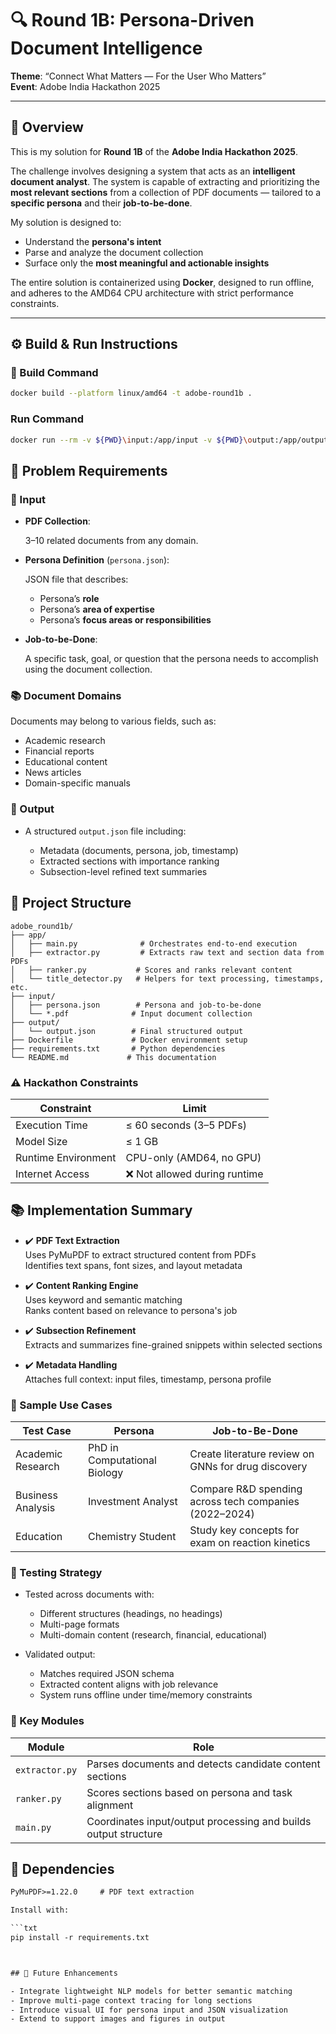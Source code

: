 # 🔍 Round 1B: Persona-Driven Document Intelligence  
**Theme**: “Connect What Matters — For the User Who Matters”  
**Event**: Adobe India Hackathon 2025

---

## 🧠 Overview

This is my solution for **Round 1B** of the **Adobe India Hackathon 2025**.

The challenge involves designing a system that acts as an **intelligent document analyst**. The system is capable of extracting and prioritizing the **most relevant sections** from a collection of PDF documents — tailored to a **specific persona** and their **job-to-be-done**.

My solution is designed to:
- Understand the **persona's intent**
- Parse and analyze the document collection
- Surface only the **most meaningful and actionable insights**

The entire solution is containerized using **Docker**, designed to run offline, and adheres to the AMD64 CPU architecture with strict performance constraints.

---

## ⚙️ Build & Run Instructions

### 🧱 Build Command

```bash
docker build --platform linux/amd64 -t adobe-round1b .
```

### Run Command
```bash
docker run --rm -v ${PWD}\input:/app/input -v ${PWD}\output:/app/output --network none adobe-round1b
```

## 📌 Problem Requirements

### 🔽 Input

- **PDF Collection**:
  
  3–10 related documents from any domain.

- **Persona Definition** (`persona.json`):
  
  JSON file that describes:
  
  - Persona’s **role**
  - Persona’s **area of expertise**
  - Persona’s **focus areas or responsibilities**

- **Job-to-be-Done**:
  
  A specific task, goal, or question that the persona needs to accomplish using the document collection.

### 📚 Document Domains

Documents may belong to various fields, such as:

- Academic research  
- Financial reports  
- Educational content  
- News articles  
- Domain-specific manuals

### 🔼 Output

- A structured `output.json` file including:
  
  - Metadata (documents, persona, job, timestamp)
  - Extracted sections with importance ranking
  - Subsection-level refined text summaries


## 📁 Project Structure
```
adobe_round1b/
├── app/
│   ├── main.py              # Orchestrates end-to-end execution
│   ├── extractor.py         # Extracts raw text and section data from PDFs
│   ├── ranker.py           # Scores and ranks relevant content
│   └── title_detector.py   # Helpers for text processing, timestamps, etc.
├── input/
│   ├── persona.json        # Persona and job-to-be-done
│   └── *.pdf              # Input document collection
├── output/
│   └── output.json        # Final structured output
├── Dockerfile             # Docker environment setup
├── requirements.txt       # Python dependencies
└── README.md             # This documentation
```
### ⚠️ Hackathon Constraints
| Constraint          | Limit                        |
| ------------------- | ---------------------------- |
| Execution Time      | ≤ 60 seconds (3–5 PDFs)      |
| Model Size          | ≤ 1 GB                       |
| Runtime Environment | CPU-only (AMD64, no GPU)     |
| Internet Access     | ❌ Not allowed during runtime |

## 📚 Implementation Summary

- ✔️ **PDF Text Extraction**  
  Uses PyMuPDF to extract structured content from PDFs  
  Identifies text spans, font sizes, and layout metadata

- ✔️ **Content Ranking Engine**  
  Uses keyword and semantic matching  
  Ranks content based on relevance to persona's job

- ✔️ **Subsection Refinement**  
  Extracts and summarizes fine-grained snippets within selected sections

- ✔️ **Metadata Handling**  
  Attaches full context: input files, timestamp, persona profile


### 🧠 Sample Use Cases
| Test Case         | Persona                      | Job-to-Be-Done                                          |
| ----------------- | ---------------------------- | ------------------------------------------------------- |
| Academic Research | PhD in Computational Biology | Create literature review on GNNs for drug discovery     |
| Business Analysis | Investment Analyst           | Compare R\&D spending across tech companies (2022–2024) |
| Education         | Chemistry Student            | Study key concepts for exam on reaction kinetics        |

### 🔎 Testing Strategy

- Tested across documents with:
  - Different structures (headings, no headings)
  - Multi-page formats
  - Multi-domain content (research, financial, educational)

- Validated output:
  - Matches required JSON schema
  - Extracted content aligns with job relevance
  - System runs offline under time/memory constraints


### 🧩 Key Modules
| Module         | Role                                                            |
| -------------- | --------------------------------------------------------------- |
| `extractor.py` | Parses documents and detects candidate content sections         |
| `ranker.py`    | Scores sections based on persona and task alignment             |
| `main.py`      | Coordinates input/output processing and builds output structure |

## 🧮 Dependencies

```txt
PyMuPDF>=1.22.0     # PDF text extraction

Install with:

```txt
pip install -r requirements.txt



## 🧭 Future Enhancements

- Integrate lightweight NLP models for better semantic matching  
- Improve multi-page context tracing for long sections  
- Introduce visual UI for persona input and JSON visualization  
- Extend to support images and figures in output  





